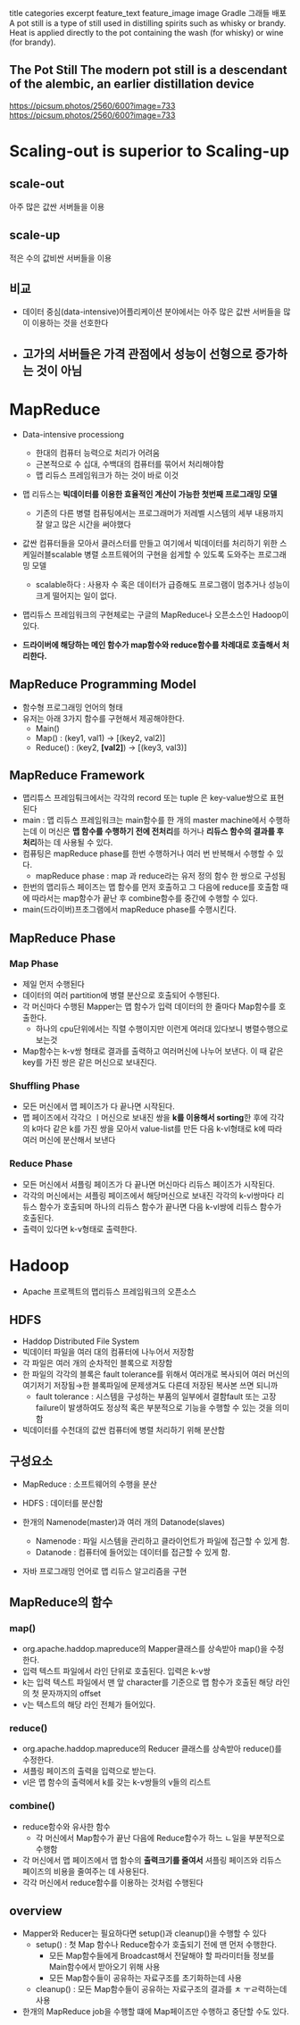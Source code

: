 title	categories	excerpt	feature_text	feature_image	image
Gradle 그래들
배포
A pot still is a type of still used in distilling spirits such as whisky or brandy. Heat is applied directly to the pot containing the wash (for whisky) or wine (for brandy).
## The Pot Still The modern pot still is a descendant of the alembic, an earlier distillation device
https://picsum.photos/2560/600?image=733
https://picsum.photos/2560/600?image=733
# Scaling-out is superior to Scaling-up

## scale-out

아주 많은 값싼 서버들을 이용

## scale-up

적은 수의 값비싼 서버들을 이용

## 비교

- 데이터 중심(data-intensive)어플리케이션 분야에서는 아주 많은 값싼 서버들을 많이 이용하는 것을 선호한다
- 고가의 서버들은 가격 관점에서 성능이 선형으로 증가하는 것이 아님
    - 
    

# MapReduce

- Data-intensive processiong
    - 한대의 컴퓨터 능력으로 처리가 어려움
    - 근본적으로 수 십대, 수백대의 컴퓨터를 묶어서 처리해야함
    - 맵 리듀스 프레임워크가 하는 것이 바로 이것
    
- 맵 리듀스는 **빅데이터를 이용한 효율적인 계산이 가능한 첫번째 프로그래밍 모델**
    - 기존의 다른 병렬 컴퓨팅에서는 프로그래머가 저레벨 시스템의 세부 내용까지 잘 알고 많은 시간을 써야했다

- 값싼 컴퓨터들을 모아서 클러스터를 만들고
여기에서 빅데이터를 처리하기 위한
스케일러블scalable 병렬 소프트웨어의 구현을 쉽게할 수 있도록 도와주는 프로그래밍 모델
    - scalable하다
    :  사용자 수 혹은 데이터가 급증해도 프로그램이 멈추거나 성능이 크게 떨어지는 일이 없다.

- 맵리듀스 프레임워크의 구현체로는 구글의 MapReduce나 오픈소스인 Hadoop이 있다.
- **드라이버에 해당하는 메인 함수가 map함수와 reduce함수를 차례대로 호출해서 처리한다.**

## MapReduce Programming Model

- 함수형 프로그래밍 언어의 형태
- 유저는 아래 3가지 함수를 구현해서 제공해야한다.
    - Main()
    - Map() : (key1, val1) → [(key2, val2)]
    - Reduce() : (key2, **[val2]**) → [(key3, val3)]
    

## MapReduce Framework

- 맵리튜스 프레임퉈크에서는 각각의 record 또는 tuple 은 key-value쌍으로 표현된다
- main
: 맵 리듀스 프레임워크는 main함수를 한 개의 master machine에서 수행하는데
이 머신은 **맵 함수를 수행하기 전에 전처리**를 하거나 **리듀스 함수의 결과를 후처리**하는 데 사용될 수 있다.
- 컴퓨팅은 mapReduce phase를 한번 수행하거나 여러 번 반복해서 수행할 수 있다.
    - mapReduce phase : map 과 reduce라는 유저 정의 함수 한 쌍으로 구성됨
- 한번의 맵리듀스 페이즈는 맵 함수를 먼저 호출하고 그 다음에 reduce를 호출함
때에 따라서는 map함수가 끝난 후 combine함수를 중간에 수행할 수 있다.
- main(드라이버)프초그램에서 mapReduce phase를 수행시킨다.

## MapReduce Phase

### Map Phase

- 제일 먼저 수행된다
- 데이터의 여러 partition에 병렬 분산으로 호출되어 수행된다.
- 각 머신마다 수행된 Mapper는 맵 함수가 입력 데이터의 한 줄마다 Map함수를 호출한다.
    - 하나의 cpu단위에서는 직렬 수행이지만 이런게 여러대 있다보니 병렬수행으로 보는것
- Map함수는 k-v쌍 형태로 결과를 출력하고 여러머신에 나누어 보낸다.
이 때 같은 key를 가진 쌍은 같은 머신으로 보내진다.

### Shuffling Phase

- 모든 머신에서 맵 페이즈가 다 끝나면 시작된다.
- 맵 페이즈에서 각각으 ㅣ머신으로 보내진 쌍을 **k를 이용해서 sorting**한 후에
각각의 k마다 같은 k를 가진 쌍을 모아서 value-list를 만든 다음
k-vl형태로 k에 따라 여러 머신에 분산해서 보낸다

### Reduce Phase

- 모든 머신에서 셔플링 페이즈가 다 끝나면 머신마다 리듀스 페이즈가 시작된다.
- 각각의 머신에서는 셔플링 페이즈에서 해당머신으로 보내진 각각의 k-vl쌍마다 리듀스 함수가 호출되며 하나의 리듀스 함수가 끝나면 다음 k-vl쌍에 리듀스 함수가 호출된다.
- 출력이 있다면 k-v형태로 출력한다.

# Hadoop

- Apache 프로젝트의 맵리듀스 프레임워크의 오픈소스

## HDFS

- Haddop Distributed File System
- 빅데이터 파일을 여러 대의 컴퓨터에 나누어서 저장함
- 각 파일은 여러 개의 순차적인 블록으로 저장함
- 한 파일의 각각의 블록은 fault tolerance를 위해서 여러개로 복사되어 여러 머신의 여기저기 저장됨→한 블록파일에 문제생겨도 다른데 저장된 복사본 쓰면 되니까
    - fault tolerance
    : 시스템을 구성하는 부품의 일부에서 결함fault 또는 고장failure이 발생하여도 정상적 혹은 부분적으로 기능을 수행할 수 있는 것을 의미함
- 빅데이터를 수천대의 값싼 컴퓨터에 병렬 처리하기 위해 분산함

## 구성요소

- MapReduce : 소프트웨어의 수행을 분산
- HDFS : 데이터를 분산함

- 한개의 Namenode(master)과 여러 개의 Datanode(slaves)
    - Namenode
    : 파일 시스템을 관리하고 클라이언트가 파일에 접근할 수 있게 함.
    - Datanode
    : 컴퓨터에 들어있는 데이터를 접근할 수 있게 함.

- 자바 프로그래밍 언어로 맵 리듀스 알고리즘을 구현

## MapReduce의 함수

### map()

- org.apache.haddop.mapreduce의 Mapper클래스를 상속받아 map()을 수정한다.
- 입력 텍스트 파일에서 라인 단위로 호출된다.
입력은 k-v쌍
- k는 입력 텍스트 파일에서 맨 앞 character를 기준으로 맵 함수가 호출된 해당 라인의 첫 문자까지의 offset
- v는 텍스트의 해당 라인 전체가 들어있다.

### reduce()

- org.apache.haddop.mapreduce의 Reducer 클래스를 상속받아 reduce()를 수정한다.
- 셔플링 페이즈의 출력을 입력으로 받는다.
- vl은 맵 함수의 출력에서 k를 갖는 k-v쌍들의 v들의 리스트

### combine()

- reduce함수와 유사한 함수
    - 각 머신에서 Map함수가 끝난 다음에 Reduce함수가 하느 ㄴ일을 부분적으로 수행함
- 각 머신에서 맵 페이즈에서 맵 함수의 **출력크기를 줄여서**
셔플링 페이즈와 리듀스 페이즈의 비용을 줄여주는 데 사용된다.
- 각각 머신에서 reduce함수를 이용하는 것처럼 수행된다

## overview

- Mapper와 Reducer는 필요하다면 setup()과 cleanup()을 수행할 수 있다
    - setup()
    : 첫 Map 함수나 Reduce함수가 호출되기 전에 맨 먼저 수행한다.
        - 모든 Map함수들에게 Broadcast해서 전달해야 할 파라미터들 정보를 Main함수에서 받아오기 위해 사용
        - 모든 Map함수들이 공유하는 자료구조를 초기화하는데 사용
    - cleanup()
    : 모든 Map함수들이 공유하는 자료구조의 결과를 ㅊ ㅜㄹ력하는데 사용
- 한개의 MapReduce job을 수행할 떄에 Map페이즈만 수행하고 중단할 수도 있다.
